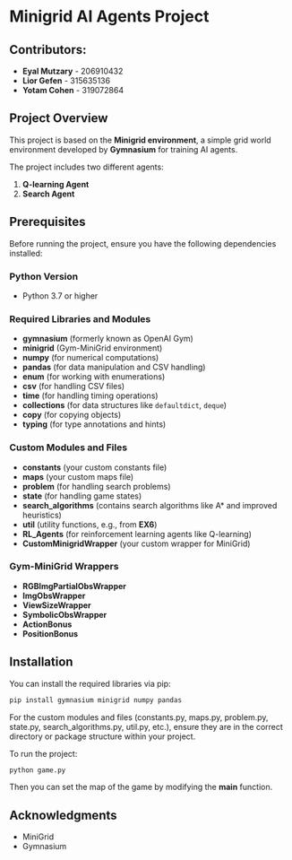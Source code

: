 # Minigrid AI Agents Project

## Contributors:
- **Eyal Mutzary** - 206910432  
- **Lior Gefen** - 315635136  
- **Yotam Cohen** - 319072864  

## Project Overview
This project is based on the **Minigrid environment**, a simple grid world environment developed by **Gymnasium** for training AI agents.

The project includes two different agents:
1. **Q-learning Agent**
2. **Search Agent**

## Prerequisites
Before running the project, ensure you have the following dependencies installed:

### Python Version
- Python 3.7 or higher

### Required Libraries and Modules
- **gymnasium** (formerly known as OpenAI Gym)
- **minigrid** (Gym-MiniGrid environment)
- **numpy** (for numerical computations)
- **pandas** (for data manipulation and CSV handling)
- **enum** (for working with enumerations)
- **csv** (for handling CSV files)
- **time** (for handling timing operations)
- **collections** (for data structures like `defaultdict`, `deque`)
- **copy** (for copying objects)
- **typing** (for type annotations and hints)

### Custom Modules and Files
- **constants** (your custom constants file)
- **maps** (your custom maps file)
- **problem** (for handling search problems)
- **state** (for handling game states)
- **search_algorithms** (contains search algorithms like A* and improved heuristics)
- **util** (utility functions, e.g., from **EX6**)
- **RL_Agents** (for reinforcement learning agents like Q-learning)
- **CustomMinigridWrapper** (your custom wrapper for MiniGrid)

### Gym-MiniGrid Wrappers
- **RGBImgPartialObsWrapper**
- **ImgObsWrapper**
- **ViewSizeWrapper**
- **SymbolicObsWrapper**
- **ActionBonus**
- **PositionBonus**

## Installation
You can install the required libraries via pip:

```bash
pip install gymnasium minigrid numpy pandas
```

For the custom modules and files (constants.py, maps.py, problem.py, state.py, search_algorithms.py, util.py, etc.),
ensure they are in the correct directory or package structure within your project.

To run the project:

```bash
python game.py
```
Then you can set the map of the game by modifying the __main__ function.


## Acknowledgments
- MiniGrid
- Gymnasium
